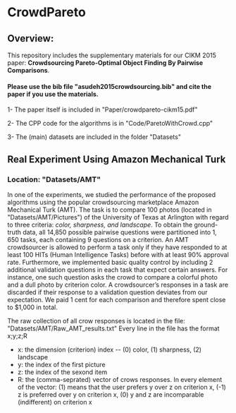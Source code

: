 # CrowdPareto

## Overview:
This repository includes the supplementary materials for our CIKM 2015 paper: **Crowdsourcing Pareto-Optimal Object Finding By Pairwise Comparisons**.

#### Please use the bib file "asudeh2015crowdsourcing.bib" and cite the paper if you use the materials.

1- The paper itself is included in "Paper/crowdpareto-cikm15.pdf"

2- The CPP code for the algorithms is in "Code/ParetoWithCrowd.cpp"

3- The (main) datasets are included in the folder "Datasets"

## Real Experiment Using Amazon Mechanical Turk
### Location: "Datasets/AMT"
In one of the experiments, we studied the performance of the proposed algorithms using the popular crowdsourcing marketplace Amazon Mechanical Turk (AMT).
The task is to compare 100 photos (located in "Datasets/AMT/Pictures") of the University of Texas at Arlington with regard to three criteria: *color, sharpness, and landscape*. To obtain the ground-truth data, all 14,850 possible pairwise questions were partitioned into 1, 650 tasks, each containing 9 questions on a criterion.
An AMT crowdsourcer is allowed to perform a task only if they have responded to at least 100 HITs (Human Intelligence Tasks)
before with at least 90% approval rate.
Furthermore, we implemented basic quality control by including 2 additional validation questions in each task that expect certain answers. For instance, one such question asks the crowd to compare a colorful photo and a dull photo by criterion color. A crowdsourcer’s responses in a task are discarded if their response to a validation question deviates from our expectation.
We paid 1 cent for each comparison and therefore spent close to $1,000 in total.

The raw collection of all crow responses is located in the file: "Datasets/AMT/Raw_AMT_results.txt"
Every line in the file has the format x;y;z;R
- x: the dimension (criterion) index --  (0) color, (1) sharpness, (2) landscape
- y: the index of the first picture
- z: the index of the sexond item
- R: the (comma-seprated) vector of crows responses. In every element of the vector: (1) means that the user prefers y over z on criterion x, (-1) z is preferred over y on criterion x, (0) y and z are incomparable (indifferent) on criterion x
